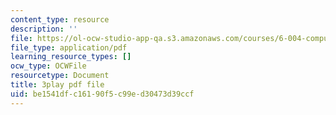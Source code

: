 ```yaml
---
content_type: resource
description: ''
file: https://ol-ocw-studio-app-qa.s3.amazonaws.com/courses/6-004-computation-structures-spring-2017/be1541dfc16190f5c99ed30473d39ccf_Ykep0YaxgYw.pdf
file_type: application/pdf
learning_resource_types: []
ocw_type: OCWFile
resourcetype: Document
title: 3play pdf file
uid: be1541df-c161-90f5-c99e-d30473d39ccf
---
```

